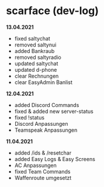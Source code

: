 # scarface (dev-log)
**13.04.2021**

- fixed saltychat
- removed saltynui
- added Bankraub
- removed saltyradio
- updated saltychat
- updated d-phone
- clear Rechnungen
- clear EasyAdmin Banlist

**12.04.2021**

- added Discord Commands
- fixed & added new server-status
- fixed !status
- Discord Anpassungen
- Teamspeak Anpassungen

**11.04.2021**

- added /ids & /resetchar
- added Easy Logs & Easy Screens
- AC Anpassungen
- fixed Team Commands
- Waffenroute umgesetzt
